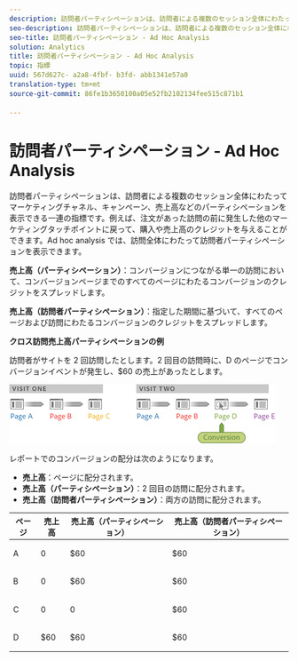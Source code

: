 ```yaml
---
description: 訪問者パーティシペーションは、訪問者による複数のセッション全体にわたってマーケティングチャネル、キャンペーン、売上高などのパーティシペーションを表示できる一連の指標です。例えば、注文があった訪問の前に発生した他のマーケティングタッチポイントに戻って、購入や売上高のクレジットを与えることができます。Ad hoc analysis では、訪問全体にわたって訪問者パーティシペーションを表示できます。
seo-description: 訪問者パーティシペーションは、訪問者による複数のセッション全体にわたってマーケティングチャネル、キャンペーン、売上高などのパーティシペーションを表示できる一連の指標です。例えば、注文があった訪問の前に発生した他のマーケティングタッチポイントに戻って、購入や売上高のクレジットを与えることができます。Ad hoc analysis では、訪問全体にわたって訪問者パーティシペーションを表示できます。
seo-title: 訪問者パーティシペーション - Ad Hoc Analysis
solution: Analytics
title: 訪問者パーティシペーション - Ad Hoc Analysis
topic: 指標
uuid: 567d627c- a2a8-4fbf- b3fd- abb1341e57a0
translation-type: tm+mt
source-git-commit: 86fe1b3650100a05e52fb2102134fee515c871b1

---
```



# 訪問者パーティシペーション - Ad Hoc Analysis

訪問者パーティシペーションは、訪問者による複数のセッション全体にわたってマーケティングチャネル、キャンペーン、売上高などのパーティシペーションを表示できる一連の指標です。例えば、注文があった訪問の前に発生した他のマーケティングタッチポイントに戻って、購入や売上高のクレジットを与えることができます。Ad hoc analysis では、訪問全体にわたって訪問者パーティシペーションを表示できます。

**売上高（パーティシペーション）**：コンバージョンにつながる単一の訪問において、コンバージョンページまでのすべてのページにわたるコンバージョンのクレジットをスプレッドします。

**売上高（訪問者パーティシペーション）**：指定した期間に基づいて、すべてのページおよび訪問にわたるコンバージョンのクレジットをスプレッドします。

**クロス訪問売上高パーティシペーションの例**

訪問者がサイトを 2 回訪問したとします。2 回目の訪問時に、D のページでコンバージョンイベントが発生し、$60 の売上があったとします。

![](assets/VisitorPaticipation.png)

レポートでのコンバージョンの配分は次のようになります。

* **売上高**：ページに配分されます。
* **売上高（パーティシペーション）**：2 回目の訪問に配分されます。
* **売上高（訪問者パーティシペーション）**：両方の訪問に配分されます。

<table id="table_91A7244E77854838A8392B49366FB445"> 
 <thead> 
  <tr> 
   <th colname="col1" class="entry"> ページ </th> 
   <th colname="col2" class="entry"> 売上高 </th> 
   <th colname="col3" class="entry"> 売上高（パーティシペーション） </th> 
   <th colname="col4" class="entry"> 売上高（訪問者パーティシペーション） </th> 
  </tr> 
 </thead>
 <tbody> 
  <tr> 
   <td colname="col1"> <p>A </p> </td> 
   <td colname="col2"> <p>0 </p> </td> 
   <td colname="col3"> <p>$60 </p> </td> 
   <td colname="col4"> <p>$60 </p> </td> 
  </tr> 
  <tr> 
   <td colname="col1"> <p>B </p> </td> 
   <td colname="col2"> <p>0 </p> </td> 
   <td colname="col3"> <p>$60 </p> </td> 
   <td colname="col4"> <p>$60 </p> </td> 
  </tr> 
  <tr> 
   <td colname="col1"> <p>C </p> </td> 
   <td colname="col2"> <p>0 </p> </td> 
   <td colname="col3"> <p>0 </p> </td> 
   <td colname="col4"> <p>$60 </p> </td> 
  </tr> 
  <tr> 
   <td colname="col1"> <p>D </p> </td> 
   <td colname="col2"> <p>$60 </p> </td> 
   <td colname="col3"> <p>$60 </p> </td> 
   <td colname="col4"> <p>$60 </p> </td> 
  </tr> 
 </tbody> 
</table>

